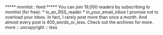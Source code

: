 











***** mnmlist : feed *****
You can join 19,000 readers by subscribing to mnmlist (for free):
    * in_an_RSS_reader
    * in_your_email_inbox
I promise not to overload your inbox. In fact, I rarely post more than once a
month. And almost every post is 400_words_or_less.
Check out the archives for more.
more :: uncopyright :: less

